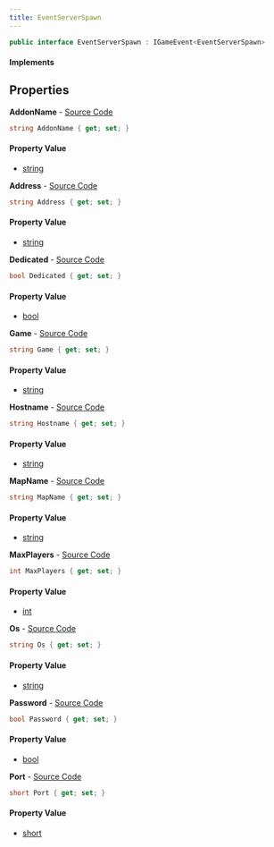 ```yaml
---
title: EventServerSpawn
---
```


```csharp
public interface EventServerSpawn : IGameEvent<EventServerSpawn>
```

#### Implements

## Properties

**AddonName** - [Source Code](https://github.com/swiftly-solution/swiftlys2/blob/main/managed/src/SwiftlyS2.Generated/GameEvents/Interfaces/EventServerSpawn.cs#L59)

```csharp
string AddonName { get; set; }
```

#### Property Value

- [string](https://learn.microsoft.com/dotnet/api/system.string)

**Address** - [Source Code](https://github.com/swiftly-solution/swiftlys2/blob/main/managed/src/SwiftlyS2.Generated/GameEvents/Interfaces/EventServerSpawn.cs#L31)

```csharp
string Address { get; set; }
```

#### Property Value

- [string](https://learn.microsoft.com/dotnet/api/system.string)

**Dedicated** - [Source Code](https://github.com/swiftly-solution/swiftlys2/blob/main/managed/src/SwiftlyS2.Generated/GameEvents/Interfaces/EventServerSpawn.cs#L80)

```csharp
bool Dedicated { get; set; }
```

#### Property Value

- [bool](https://learn.microsoft.com/dotnet/api/system.boolean)

**Game** - [Source Code](https://github.com/swiftly-solution/swiftlys2/blob/main/managed/src/SwiftlyS2.Generated/GameEvents/Interfaces/EventServerSpawn.cs#L45)

```csharp
string Game { get; set; }
```

#### Property Value

- [string](https://learn.microsoft.com/dotnet/api/system.string)

**Hostname** - [Source Code](https://github.com/swiftly-solution/swiftlys2/blob/main/managed/src/SwiftlyS2.Generated/GameEvents/Interfaces/EventServerSpawn.cs#L24)

```csharp
string Hostname { get; set; }
```

#### Property Value

- [string](https://learn.microsoft.com/dotnet/api/system.string)

**MapName** - [Source Code](https://github.com/swiftly-solution/swiftlys2/blob/main/managed/src/SwiftlyS2.Generated/GameEvents/Interfaces/EventServerSpawn.cs#L52)

```csharp
string MapName { get; set; }
```

#### Property Value

- [string](https://learn.microsoft.com/dotnet/api/system.string)

**MaxPlayers** - [Source Code](https://github.com/swiftly-solution/swiftlys2/blob/main/managed/src/SwiftlyS2.Generated/GameEvents/Interfaces/EventServerSpawn.cs#L66)

```csharp
int MaxPlayers { get; set; }
```

#### Property Value

- [int](https://learn.microsoft.com/dotnet/api/system.int32)

**Os** - [Source Code](https://github.com/swiftly-solution/swiftlys2/blob/main/managed/src/SwiftlyS2.Generated/GameEvents/Interfaces/EventServerSpawn.cs#L73)

```csharp
string Os { get; set; }
```

#### Property Value

- [string](https://learn.microsoft.com/dotnet/api/system.string)

**Password** - [Source Code](https://github.com/swiftly-solution/swiftlys2/blob/main/managed/src/SwiftlyS2.Generated/GameEvents/Interfaces/EventServerSpawn.cs#L87)

```csharp
bool Password { get; set; }
```

#### Property Value

- [bool](https://learn.microsoft.com/dotnet/api/system.boolean)

**Port** - [Source Code](https://github.com/swiftly-solution/swiftlys2/blob/main/managed/src/SwiftlyS2.Generated/GameEvents/Interfaces/EventServerSpawn.cs#L38)

```csharp
short Port { get; set; }
```

#### Property Value

- [short](https://learn.microsoft.com/dotnet/api/system.int16)

